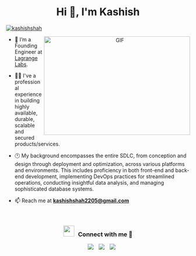 <h1 align="center">Hi 👋, I'm Kashish</h1>

<p align="left"> <a href="https://twitter.com/0xkashish" target="blank"><img src="https://img.shields.io/twitter/follow/kashishshah?logo=twitter&style=for-the-badge" alt="kashishshah" /></a> </p>

<a target="_blank" align="center">
  <img align="right" height="270" width="400" alt="GIF" src="https://media.giphy.com/media/SWoSkN6DxTszqIKEqv/giphy.gif">
</a>

- 🔭 I’m a Founding Engineer at <a href="https://www.lagrange.dev/" target="blank">Lagrange Labs</a>.

- 👨‍💻 I've a professional experience in building highly available, durable, scalable and secured products/services.

- 🕛 My background encompasses the entire SDLC, from conception and design through deployment and optimization, across various platforms and environments. This includes proficiency in both front-end and back-end development, implementing DevOps practices for streamlined operations, conducting insightful data analysis, and managing sophisticated database systems.

- 📫 Reach me at **kashishshah2205@gmail.com**

<br/>
<h3 align="center"> <img src="https://media.giphy.com/media/iY8CRBdQXODJSCERIr/giphy.gif" width="30" height="30" style="margin-right: 10px;">Connect with me 🤝 </h3>

<p align="center">

 <div align="center"  class="icons-social" style="margin-left: 10px;">
        <a style="margin-left: 10px;"  target="_blank" href="https://www.linkedin.com/in/kashishshah22">
			<img src="https://img.icons8.com/doodle/40/000000/linkedin--v2.png"></a>
        <a style="margin-left: 10px;" target="_blank" href="https://github.com/kashishshah">
		<img src="https://img.icons8.com/doodle/40/000000/github--v1.png"></a>
		<a style="margin-left: 10px;" target="_blank" href="https://twitter.com/0xkashish">
			<img src="https://img.icons8.com/doodle/1x/twitter-squared--v2.png" ></a>
      </div>

</p>
